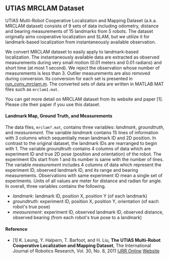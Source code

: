 ## UTIAS MRCLAM Dataset
UTIAS Multi-Robot Cooperative Localization and Mapping Dataset (a.k.a. MRCLAM dataset) consists of 9 sets of data including odometry, distance and bearing measurements of 15 landmarks from 5 robots. The dataset originally aims cooperative localization and SLAM, but we utilize it for landmark-based localization from instantaneously available observation.

We convert MRCLAM dataset to easily apply to landmark-based localization. The instantaneously available data are extracted as observed measurements during very small motion (0.01 meters and 0.01 radians) and short time (at most 1 second). We reject the observation whose number of measurements is less than 3. Outlier measurements are also removed during conversion. Its conversion for each set is presented in [run\_conv\_mrclam.m](https://github.com/SunglokChoi/Triangulation-Toolbox/blob/master/run_conv_mrclam.m). The converted sets of data are written in MATLAB MAT files such as `mrclam1.mat`.

You can get more detail on MRCLAM dataset from its website and paper [1]. Please cite their paper if you use this dataset.

#### Landmark Map, Ground Truth, and Measurements
The data files, `mrclam?.mat`, contains three variables: _landmark_, _groundtruth_, and _measurement_. The variable _landmark_ contains 15 lines of information with 3 columns which sequentially mean landmark ID and 2D position. In contrast to the original dataset, the landmark IDs are rearranged to begin with 1. The variable _groundtruth_ contains 4 columns of data which are experiment ID and true 2D pose (position and orientation) of the robot. The experiment IDs start from 1 and its number is same with the number of lines. The variable _measurement_ includes 4 columns of data which represent the experiment ID, observed landmark ID, and its range and bearing measurements. Observations with same experiment ID mean a single set of experiments. Units of all values are meter for distance and radian for angle. In overall, three variables contains the following.
 * _landmark_: landmark ID, position X, position Y (of each landmark)
 * _groundtruth_: experiment ID, position X, position Y, orientation (of each robot's true pose)
 * _measurement_: experiment ID, observed landmark ID, observed distance, observed bearing (from each robot's true pose to a landmark)

#### Reference
 * [1] K. Leung, Y. Halpern, T. Barfoot, and H. Liu, __The UTIAS Multi-Robot Cooperative Localization and Mapping Dataset__, The International Journal of Robotics Research, Vol. 30, No. 8, 2011 [IJRR Online](http://ijr.sagepub.com/content/30/8/969) [Website](http://asrl.utias.utoronto.ca/datasets/mrclam/)
